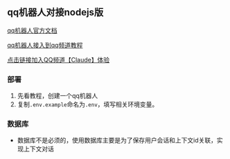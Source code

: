## qq机器人对接nodejs版

[qq机器人官方文档](https://bot.q.qq.com/wiki/)

[qq机器人接入到qq频道教程](https://qun.qq.com/qqweb/qunpro/share?_wv=3&_wwv=128&appChannel=share&inviteCode=20k6FXeIYvd&contentID=1ngfVN&businessType=2&from=181174&shareSource=5&biz=ka)

[点击链接加入QQ频道【Claude】体验](https://pd.qq.com/s/4u16y5blk)

### 部署
1. 先看教程，创建一个qq机器人
2. 复制`.env.example`命名为`.env`，填写相关环境变量。

### 数据库
- 数据库不是必须的，使用数据库主要是为了保存用户会话和上下文id关联，实现上下文对话